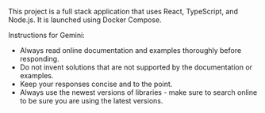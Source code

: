This project is a full stack application that uses React, TypeScript, and Node.js. It is launched using Docker Compose.

Instructions for Gemini:
* Always read online documentation and examples thoroughly before responding.
* Do not invent solutions that are not supported by the documentation or examples.
* Keep your responses concise and to the point.
* Always use the newest versions of libraries - make sure to search online to be sure you are using the latest versions.
